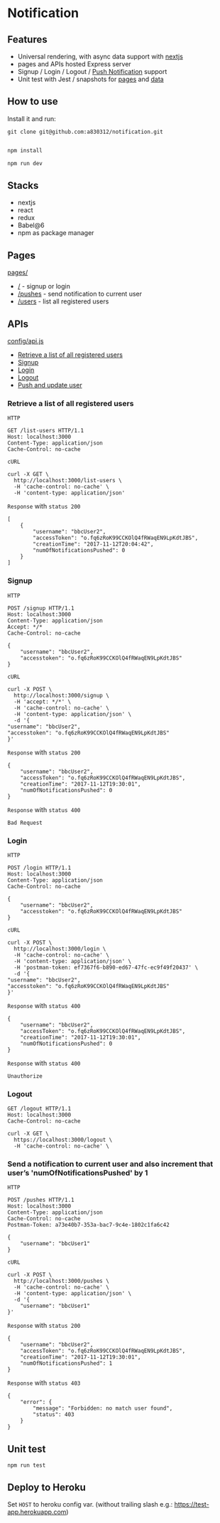 # Notification


## Features
* Universal rendering, with async data support with [nextjs](https://zeit.co/blog/next4)
* pages and APIs hosted Express server
* Signup / Login / Logout / [Push Notification](https://docs.pushbullet.com/#create-push) support
* Unit test with Jest / snapshots for [pages](https://github.com/a830312/notification/tree/master/pages/__tests__) and [data](https://github.com/a830312/notification/tree/master/data/__tests__)



## How to use

Install it and run:


`git clone git@github.com:a830312/notification.git`

```bash

npm install

npm run dev

```

## Stacks
* nextjs
* react
* redux
* Babel@6
* npm as package manager


## Pages
[pages/](https://github.com/a830312/notification/tree/master/pages)
* [/](https://github.com/a830312/notification/blob/master/pages/index.js) - signup or login
* [/pushes](https://github.com/a830312/notification/blob/master/pages/pushes.js) - send notification to current user
* [/users](https://github.com/a830312/notification/blob/master/pages/users.js) - list all registered users

## APIs
[config/api.js](https://github.com/a830312/notification/blob/master/config/api.js)
* [Retrieve a list of all registered users](https://github.com/a830312/notification/blob/master/README.md#list-users)
* [Signup](https://github.com/a830312/notification/blob/master/README.md#signup)
* [Login](https://github.com/a830312/notification/blob/master/README.md#login)
* [Logout](https://github.com/a830312/notification/blob/master/README.md#logout)
* [Push and update user](https://github.com/a830312/notification/blob/master/README.md#send-a-notification-to-current-user-and-also-increment-that-users-numofnotificationspushed-by-1)

### Retrieve a list of all registered users

`HTTP`
```
GET /list-users HTTP/1.1
Host: localhost:3000
Content-Type: application/json
Cache-Control: no-cache
```

`cURL`
```
curl -X GET \
  http://localhost:3000/list-users \
  -H 'cache-control: no-cache' \
  -H 'content-type: application/json'
```

`Response` with `status 200`

```
[
    {
        "username": "bbcUser2",
        "accessToken": "o.fq6zRoK99CCKOlQ4fRWaqEN9LpKdtJBS",
        "creationTime": "2017-11-12T20:04:42",
        "numOfNotificationsPushed": 0
    }
]
```


### Signup

`HTTP`
```
POST /signup HTTP/1.1
Host: localhost:3000
Content-Type: application/json
Accept: */*
Cache-Control: no-cache

{
    "username": "bbcUser2",
    "accesstoken": "o.fq6zRoK99CCKOlQ4fRWaqEN9LpKdtJBS"
}
```

`cURL`
```
curl -X POST \
  http://localhost:3000/signup \
  -H 'accept: */*' \
  -H 'cache-control: no-cache' \
  -H 'content-type: application/json' \
  -d '{
"username": "bbcUser2",
"accesstoken": "o.fq6zRoK99CCKOlQ4fRWaqEN9LpKdtJBS"
}'

```

`Response` with `status 200`
```
{
    "username": "bbcUser2",
    "accessToken": "o.fq6zRoK99CCKOlQ4fRWaqEN9LpKdtJBS",
    "creationTime": "2017-11-12T19:30:01",
    "numOfNotificationsPushed": 0
}
```

`Response` with `status 400`

```
Bad Request
```


### Login

`HTTP`
```
POST /login HTTP/1.1
Host: localhost:3000
Content-Type: application/json
Cache-Control: no-cache

{
    "username": "bbcUser2",
    "accesstoken": "o.fq6zRoK99CCKOlQ4fRWaqEN9LpKdtJBS"
}
```

`cURL`
```
curl -X POST \
  http://localhost:3000/login \
  -H 'cache-control: no-cache' \
  -H 'content-type: application/json' \
  -H 'postman-token: ef7367f6-b890-ed67-47fc-ec9f49f20437' \
  -d '{
"username": "bbcUser2",
"accesstoken": "o.fq6zRoK99CCKOlQ4fRWaqEN9LpKdtJBS"
}'

```

`Response` with `status 400`
```
{
    "username": "bbcUser2",
    "accessToken": "o.fq6zRoK99CCKOlQ4fRWaqEN9LpKdtJBS",
    "creationTime": "2017-11-12T19:30:01",
    "numOfNotificationsPushed": 0
}
```

`Response` with `status 400`

```
Unauthorize
```


### Logout
```
GET /logout HTTP/1.1
Host: localhost:3000
Cache-Control: no-cache

curl -X GET \
  https://localhost:3000/logout \
  -H 'cache-control: no-cache' \

```

### Send a notification to current user and also increment that user’s 'numOfNotificationsPushed' by 1

`HTTP`
```
POST /pushes HTTP/1.1
Host: localhost:3000
Content-Type: application/json
Cache-Control: no-cache
Postman-Token: a73e40b7-353a-bac7-9c4e-1802c1fa6c42

{
	"username": "bbcUser1"
}
```

`cURL`
```
curl -X POST \
  http://localhost:3000/pushes \
  -H 'cache-control: no-cache' \
  -H 'content-type: application/json' \
  -d '{
	"username": "bbcUser1"
}'

```

`Response` with `status 200`
```
{
    "username": "bbcUser2",
    "accessToken": "o.fq6zRoK99CCKOlQ4fRWaqEN9LpKdtJBS",
    "creationTime": "2017-11-12T19:30:01",
    "numOfNotificationsPushed": 1
}
```

`Response` with `status 403`
```
{
    "error": {
        "message": "Forbidden: no match user found",
        "status": 403
    }
}
```

## Unit test

`npm run test`


## Deploy to Heroku

Set `HOST` to heroku config var. (without trailing slash e.g.: https://test-app.herokuapp.com)


